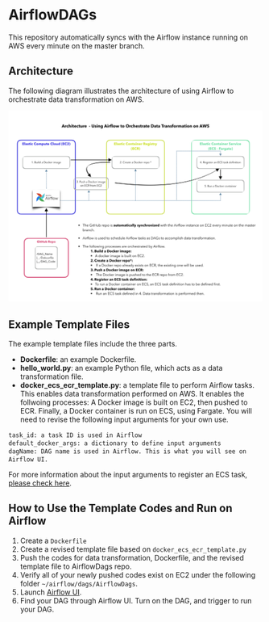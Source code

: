 # AirflowDAGs
This repository automatically syncs with the Airflow instance running on AWS every minute on the master branch.

## Architecture
The following diagram illustrates the architecture of using Airflow to orchestrate data transformation on AWS.


![System diagram for using Airflow on AWS](/image/airflow_v4.png)


## Example Template Files
The example template files include the three parts\. 
* **Dockerfile**: an example Dockerfile.
* **hello_world.py**: an example Python file, which acts as a data transformation file.
* **docker_ecs_ecr_template.py**: a template file to perform Airflow tasks. This enables data transformation performed on AWS. It enables the follwoing processes: A Docker image is built on EC2, then pushed to ECR. Finally, a Docker container is run on ECS, using Fargate. You will need to revise the following input arguments for your own use.

``` 
task_id: a task ID is used in Airflow
default_docker_args: a dictionary to define input arguments
dagName: DAG name is used in Airflow. This is what you will see on Airflow UI.
```

For more information about the input arguments to register an ECS task,
[please check here](https://boto3.amazonaws.com/v1/documentation/api/latest/reference/services/ecs.html#ECS.Client.register_task_definition).


## How to Use the Template Codes and Run on Airflow
1. Create a ```Dockerfile```
1. Create a revised template file based on  ```docker_ecs_ecr_template.py```
1. Push the codes for data transformation, Dockerfile, and the revised template file to AirflowDags repo. 
1. Verify all of your newly pushed codes exist on EC2 under the following folder ``` ~/airflow/dags/AirflowDags ```.
1. Launch [Airflow UI](https://fst-apc-airflow.agro.services/admin/).
1. Find your DAG through Airflow UI. Turn on the DAG, and trigger to run your DAG.

